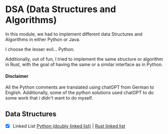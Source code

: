 # DSA (Data Structures and Algorithms)

In this module, we had to implement different data Structures and Algorithms in either Python or Java.

I choose the lesser evil… Python.

Additionally, out of fun, I tried to implement the same structure or algorithm in Rust, with the goal of having the same or a similar interface as in Python.

#### Disclaimer

All the Python comments are translated using chatGPT from German to English.
Additionally, some of the python solutions used chatGPT to do some work that i didn't want to do myself.

## Data Structures

- [x] Linked List 
 [Python (doubly linked list)](./lists/python/list.py) | [Rust linked list](./lists/rust/src/lib.rs)


